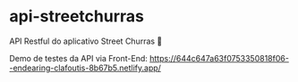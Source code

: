 # api-streetchurras
API Restful do aplicativo Street Churras 🍖

Demo de testes da API via Front-End: https://644c647a63f0753350818f06--endearing-clafoutis-8b67b5.netlify.app/
